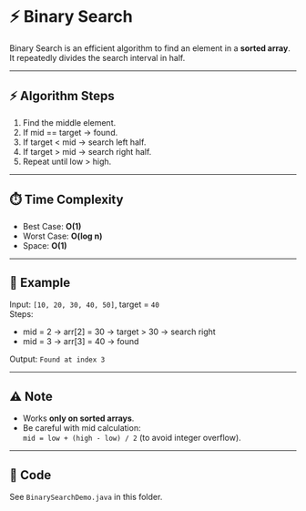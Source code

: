 # ⚡ Binary Search

Binary Search is an efficient algorithm to find an element in a **sorted array**.  
It repeatedly divides the search interval in half.

---

## ⚡ Algorithm Steps
1. Find the middle element.
2. If mid == target → found.
3. If target < mid → search left half.
4. If target > mid → search right half.
5. Repeat until low > high.

---

## ⏱️ Time Complexity
- Best Case: **O(1)**
- Worst Case: **O(log n)**
- Space: **O(1)**

---

## 📌 Example
Input: `[10, 20, 30, 40, 50]`, target = `40`  
Steps:
- mid = 2 → arr[2] = 30 → target > 30 → search right  
- mid = 3 → arr[3] = 40 → found  

Output: `Found at index 3`

---

## ⚠️ Note
- Works **only on sorted arrays**.
- Be careful with mid calculation:  
  `mid = low + (high - low) / 2` (to avoid integer overflow).

---

## 📂 Code
See `BinarySearchDemo.java` in this folder.
